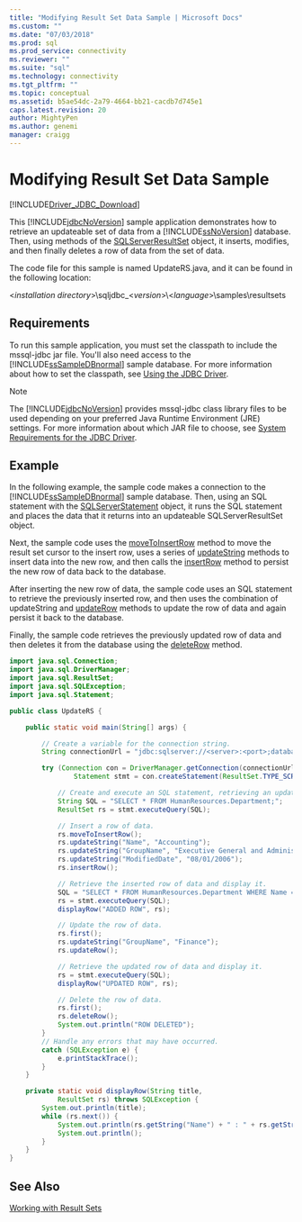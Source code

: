 ```yaml
---
title: "Modifying Result Set Data Sample | Microsoft Docs"
ms.custom: ""
ms.date: "07/03/2018"
ms.prod: sql
ms.prod_service: connectivity
ms.reviewer: ""
ms.suite: "sql"
ms.technology: connectivity
ms.tgt_pltfrm: ""
ms.topic: conceptual
ms.assetid: b5ae54dc-2a79-4664-bb21-cacdb7d745e1
caps.latest.revision: 20
author: MightyPen
ms.author: genemi
manager: craigg
---
```

# Modifying Result Set Data Sample
[!INCLUDE[Driver_JDBC_Download](../../../includes/driver_jdbc_download.md)]

  This [!INCLUDE[jdbcNoVersion](../../../includes/jdbcnoversion_md.md)] sample application demonstrates how to retrieve an updateable set of data from a [!INCLUDE[ssNoVersion](../../../includes/ssnoversion_md.md)] database. Then, using methods of the [SQLServerResultSet](../../../connect/jdbc/reference/sqlserverresultset-class.md) object, it inserts, modifies, and then finally deletes a row of data from the set of data.  
  
 The code file for this sample is named UpdateRS.java, and it can be found in the following location:  
  
 \<*installation directory*>\sqljdbc_\<*version*>\\<*language*>\samples\resultsets  
  
## Requirements  
 To run this sample application, you must set the classpath to include the mssql-jdbc jar file. You'll also need access to the [!INCLUDE[ssSampleDBnormal](../../../includes/sssampledbnormal_md.md)] sample database. For more information about how to set the classpath, see [Using the JDBC Driver](../../../connect/jdbc/using-the-jdbc-driver.md).  
  
> [!NOTE]  
>  The [!INCLUDE[jdbcNoVersion](../../../includes/jdbcnoversion_md.md)] provides mssql-jdbc class library files to be used depending on your preferred Java Runtime Environment (JRE) settings. For more information about which JAR file to choose, see [System Requirements for the JDBC Driver](../../../connect/jdbc/system-requirements-for-the-jdbc-driver.md).  
  
## Example  
 In the following example, the sample code makes a connection to the [!INCLUDE[ssSampleDBnormal](../../../includes/sssampledbnormal_md.md)] sample database. Then, using an SQL statement with the [SQLServerStatement](../../../connect/jdbc/reference/sqlserverstatement-class.md) object, it runs the SQL statement and places the data that it returns into an updateable SQLServerResultSet object.  
  
 Next, the sample code uses the [moveToInsertRow](../../../connect/jdbc/reference/movetoinsertrow-method-sqlserverresultset.md) method to move the result set cursor to the insert row, uses a series of [updateString](../../../connect/jdbc/reference/updatestring-method-sqlserverresultset.md) methods to insert data into the new row, and then calls the [insertRow](../../../connect/jdbc/reference/insertrow-method-sqlserverresultset.md) method to persist the new row of data back to the database.  
  
 After inserting the new row of data, the sample code uses an SQL statement to retrieve the previously inserted row, and then uses the combination of updateString and [updateRow](../../../connect/jdbc/reference/updaterow-method-sqlserverresultset.md) methods to update the row of data and again persist it back to the database.  
  
 Finally, the sample code retrieves the previously updated row of data and then deletes it from the database using the [deleteRow](../../../connect/jdbc/reference/deleterow-method-sqlserverresultset.md) method.  
  
```java
import java.sql.Connection;
import java.sql.DriverManager;
import java.sql.ResultSet;
import java.sql.SQLException;
import java.sql.Statement;

public class UpdateRS {

    public static void main(String[] args) {

        // Create a variable for the connection string.
        String connectionUrl = "jdbc:sqlserver://<server>:<port>;databaseName=AdventureWorks;user=<user>;password=<password>";

        try (Connection con = DriverManager.getConnection(connectionUrl);
                Statement stmt = con.createStatement(ResultSet.TYPE_SCROLL_SENSITIVE, ResultSet.CONCUR_UPDATABLE);) {

            // Create and execute an SQL statement, retrieving an updateable result set.
            String SQL = "SELECT * FROM HumanResources.Department;";
            ResultSet rs = stmt.executeQuery(SQL);

            // Insert a row of data.
            rs.moveToInsertRow();
            rs.updateString("Name", "Accounting");
            rs.updateString("GroupName", "Executive General and Administration");
            rs.updateString("ModifiedDate", "08/01/2006");
            rs.insertRow();

            // Retrieve the inserted row of data and display it.
            SQL = "SELECT * FROM HumanResources.Department WHERE Name = 'Accounting';";
            rs = stmt.executeQuery(SQL);
            displayRow("ADDED ROW", rs);

            // Update the row of data.
            rs.first();
            rs.updateString("GroupName", "Finance");
            rs.updateRow();

            // Retrieve the updated row of data and display it.
            rs = stmt.executeQuery(SQL);
            displayRow("UPDATED ROW", rs);

            // Delete the row of data.
            rs.first();
            rs.deleteRow();
            System.out.println("ROW DELETED");
        }
        // Handle any errors that may have occurred.
        catch (SQLException e) {
            e.printStackTrace();
        }
    }

    private static void displayRow(String title,
            ResultSet rs) throws SQLException {
        System.out.println(title);
        while (rs.next()) {
            System.out.println(rs.getString("Name") + " : " + rs.getString("GroupName"));
            System.out.println();
        }
    }
}
```  
  
## See Also  
 [Working with Result Sets](../../../connect/jdbc/working-with-result-sets.md)  
  
  
